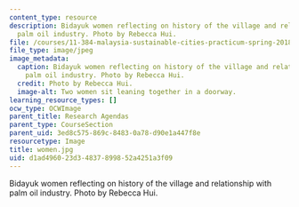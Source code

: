 ```yaml
---
content_type: resource
description: Bidayuk women reflecting on history of the village and relationship with
  palm oil industry. Photo by Rebecca Hui.
file: /courses/11-384-malaysia-sustainable-cities-practicum-spring-2018/d1ad496023d34837899852a4251a3f09_women.jpg
file_type: image/jpeg
image_metadata:
  caption: Bidayuk women reflecting on history of the village and relationship with
    palm oil industry. Photo by Rebecca Hui.
  credit: Photo by Rebecca Hui.
  image-alt: Two women sit leaning together in a doorway.
learning_resource_types: []
ocw_type: OCWImage
parent_title: Research Agendas
parent_type: CourseSection
parent_uid: 3ed8c575-869c-8483-0a78-d90e1a447f8e
resourcetype: Image
title: women.jpg
uid: d1ad4960-23d3-4837-8998-52a4251a3f09
---
```

Bidayuk women reflecting on history of the village and relationship with palm oil industry. Photo by Rebecca Hui.


